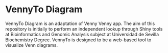 # VennyTo Diagram
VennyTo Diagram is an adaptation of Venny Venny app. The aim of this repository is initially to perform an independent lookup through Shiny tools at Bioinformatics and Genomic Analysis subject at Universidad de Sevilla Biochemistry Degree. VennyTo is designed to be a web-based tool to visualize Venn diagrams.
